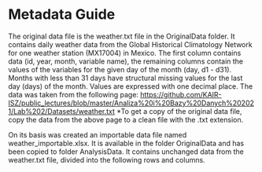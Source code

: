 # Metadata Guide
The original data file is the weather.txt file in the OriginalData folder.
It contains daily weather data from the Global Historical Climatology Network for one weather station (MX17004) in Mexico. 
The first column contains data (id, year, month, variable name), the remaining columns contain the values of the variables for the given day of the month (day, d1 - d31). 
Months with less than 31 days have structural missing values for the last day (days) of the month. Values are expressed with one decimal place.
The data was taken from the following page:
https://github.com/KAIR-ISZ/public_lectures/blob/master/Analiza%20i%20Bazy%20Danych%202021/Lab%202/Datasets/weather.txt
*To get a copy of the original data file, copy the data from the above page to a clean file with the .txt extension.


On its basis was created an importable data file named weather_importable.xlsx. 
It is available in the folder OriginalData and has been copied to folder AnalysisData. 
It contains unchanged data from the weather.txt file, divided into the following rows and columns.
